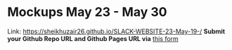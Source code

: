 # Mockups May 23 - May 30

Link: https://sheikhuzair26.github.io/SLACK-WEBSITE-23-May-19-/
**Submit your Github Repo URL and Github Pages URL via**  [this form](https://forms.gle/hpnwWht8xTLjqHnH8)
